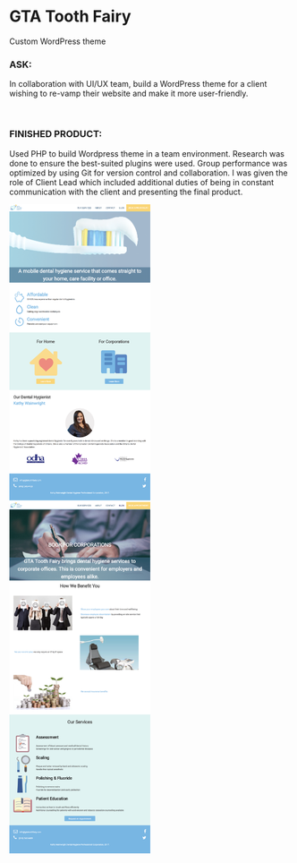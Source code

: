 # GTA Tooth Fairy

Custom WordPress theme

<h3>ASK:</h3> 
<p>In collaboration with UI/UX team, build a WordPress theme for a client wishing to re-vamp their website and make it more user-friendly.</p>
<br>
<h3>FINISHED PRODUCT:</h3> <p> Used PHP to build Wordpress theme in a team environment. Research was done to ensure the best-suited plugins were used. Group performance was optimized by using Git for version control and collaboration. I was given the role of Client Lead which included additional duties of being in constant communication with the client and presenting the final product.</p>

<img  src="./wp-content/screenshots/toothfairy_home.png" width="50%">
<img  src="./wp-content/screenshots/toothfairy_corporate.png" width="50%">



